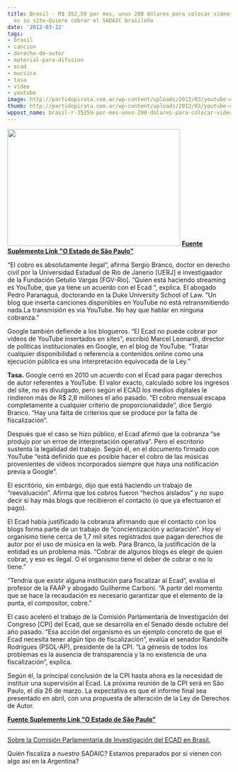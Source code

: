 ```yaml
---
title: Brasil - R$ 352,59 por mes, unos 200 dólares para colocar videos de youtube
  en su site-Quiere cobrar el SADAIC brasileño
date: '2012-03-12'
tags:
- brasil
- cancion
- derecho-de-autor
- material-para-difusion
- ecad
- mucsica
- tasa
- video
- youtube
image: http://partidopirata.com.ar/wp-content/uploads/2012/03/youtube-ecad21.jpg
thumb: http://partidopirata.com.ar/wp-content/uploads/2012/03/youtube-ecad21-150x150.jpg
wppost_name: brasil-r-35259-por-mes-unos-200-dolares-para-colocar-videos-de-youtube-en-su-site-quiere-cobrar-el-sadai-brasileno
---
```


<a href="http://partidopirata.com.ar/wp-content/uploads/2012/03/youtube-ecad21.jpg"><img class="size-full wp-image-3470 aligncenter" title="Youtube Ecad" src="http://partidopirata.com.ar/wp-content/uploads/2012/03/youtube-ecad21.jpg" alt="" width="390" height="264" /></a>
<strong><a href="http://blogs.estadao.com.br/link/r-35259-por-mes/" target="_blank">Fuente Suplemento Link "O Estado de São Paulo"</a></strong>

“El cobro es absolutamente ilegal”, afirma Sergio Branco, doctor en derecho civil por la Universidad Estadual de Rio de Janerio [UERJ] e investigaador de la Fundación Getulio Vargas [FGV-Rio]. “Quien está haciendo streaming es YouTube, que ya tiene un acuerdo con el Ecad ”, explica. El abogado Pedro Paranaguá, doctorando en la Duke University School of Law. “Un blog que inserta canciones disponibles en YouTube no está retransmitiendo nada.La transmisión es via YouTube. No hay que hablar en ninguna cobranza.”

Google también defiende a los blogueros. “El Ecad no puede cobrar por videos de YouTube insertados en sites”, escribió Marcel Leonardi, director de políticas institucionales en Google, en el blog de YouTube. “Tratar cualquier disponibilidad o referencia a contenidos online como una ejecución pública es una interpretación equivocada de la Ley.”

<strong>Tasa.</strong> Google cerró en 2010 un acuerdo con el Ecad para pagar derechos de autor referentes a YouTube. El valor exacto, calculado sobre los ingresos del site, no es divulgado, pero según el ECAD los medios digitales le rindieron más de R$ 2,6 millones el año pasado. “El cobro mensual escapa completamente a cualquier criterio de proporcionalidade”, dice Sergio Branco. “Hay una falta de criterios que se produce por la falta de fiscalización”.

Después que el caso se hizo público, el Ecad afirmó que la cobranza “se produjo por un erroe de interpretación operativa”. Pero el escritorio sustenta la legalidad del trabajo. Según él, en el documento firmado con YouTube “está definido que es posible hacer el cobro de las músicas provenientes de vídeos incorporados siempre que haya una notificación previa a Google”.

El escritório, sin embargo, dijo que está haciendo un trabajo de “reevaluación”. Afirma que los cobros fueron “hechos aislados” y no supo decir si hay más blogs que recibieron el contacto (o que ya efectuaron el pago).

El Ecad habia justificado la cobranza afirmando que el contacto con los blogs forma parte de un trabajo de “concientización y aclaración”. Hoy el organismo tiene cerca de 1,7 mil sites registrados que pagan derechos de autor por el uso de música en la web. Para Branco, la justificación de la entidad es un problema más. “Cobrar de algunos blogs es elegir de quien cobrar, y eso es ilegal. O el organismo tiene el deber de cobrar o no lo tiene.”

“Tendria que existir alguna institución para fiscalizar al Ecad”, evalúa el profesor de la FAAP y abogado Guilherme Carboni. “A partir del momento que se hace la recaudación es necesario garantizar que el elemento de la punta, el compositor, cobre.”

El caso aceleró el trabajo de la Comisión Parlamentaria de Investigación del Congreso [CPI] del Ecad, que se desarrolla en el Senado desde octubre del año pasado. “Esa acción del organismo es un ejemplo concreto de que el Ecad necesita tener algún tipo de fiscalización”, evalúa el senador Randolfe Rodrigues (PSOL-AP), presidente de la CPI. “La génesis de todos los problemas es la ausencia de transparencia y la no existencia de una fiscalización”, explica.

Según él, la principal conclusión de la CPI hasta ahora es la necesidad de instituir una supervisión al Ecad. La próxima reunión de la CPI será en São Paulo, el día 26 de marzo. La expectativa es que el informe final sea presentado en abril, con una propuesta de alteración de la Ley de Derechos de Autor.

<strong><a href="http://blogs.estadao.com.br/link/r-35259-por-mes/" target="_blank">Fuente Suplemento Link "O Estado de São Paulo"</a></strong><hr>

<a href="http://partidopirata.com.ar/2107/el-ecad-sadaic-brasileno-en-el-medio-de-una-comision-parlamentaria-de-investigacion">Sobre la Comisión Parlamentaria de Investigación del ECAD en Brasil.</a>

Quién fiscaliza a <i>nuestro</i> SADAIC?
Estamos preparados por si vienen con algo así en la Argentina?
